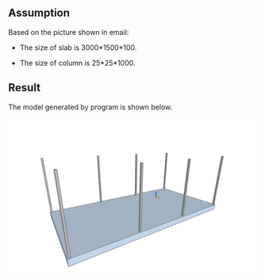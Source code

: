 ## Assumption
Based on the picture shown in email:

 - The size of slab is 3000\*1500\*100.

 - The size of column is 25\*25\*1000.

## Result

The model generated by program is shown below.


!["model"](model.png)
